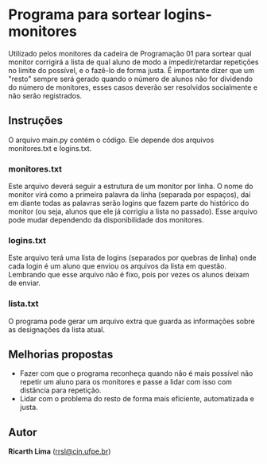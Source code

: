 # Programa para sortear logins-monitores
Utilizado pelos monitores da cadeira de Programação 01 para sortear qual monitor corrigirá a lista de qual aluno de modo a impedir/retardar repetições no limite do possível, e o fazê-lo de forma justa. É importante dizer que um "resto" sempre será gerado quando o número de alunos não for dividendo do número de monitores, esses casos deverão ser resolvidos socialmente e não serão registrados.

## Instruções
O arquivo main.py contém o código. Ele depende dos arquivos monitores.txt e logins.txt.

### monitores.txt
Este arquivo deverá seguir a estrutura de um monitor por linha. O nome do monitor virá como a primeira palavra da linha (separada por espaços), daí em diante todas as palavras serão logins que fazem parte do histórico do monitor (ou seja, alunos que ele já corrigiu a lista no passado). Esse arquivo pode mudar dependendo da disponibilidade dos monitores.

### logins.txt
Este arquivo terá uma lista de logins (separados por quebras de linha) onde cada login é um aluno que enviou os arquivos da lista em questão. Lembrando que esse arquivo não é fixo, pois por vezes os alunos deixam de enviar.

### lista.txt
O programa pode gerar um arquivo extra que guarda as informações sobre as designações da lista atual.

## Melhorias propostas
- Fazer com que o programa reconheça quando não é mais possível não repetir um aluno para os monitores e passe a lidar com isso com distância para repetição.
- Lidar com o problema do resto de forma mais eficiente, automatizada e justa.

## Autor
**Ricarth Lima** (rrsl@cin.ufpe.br)
